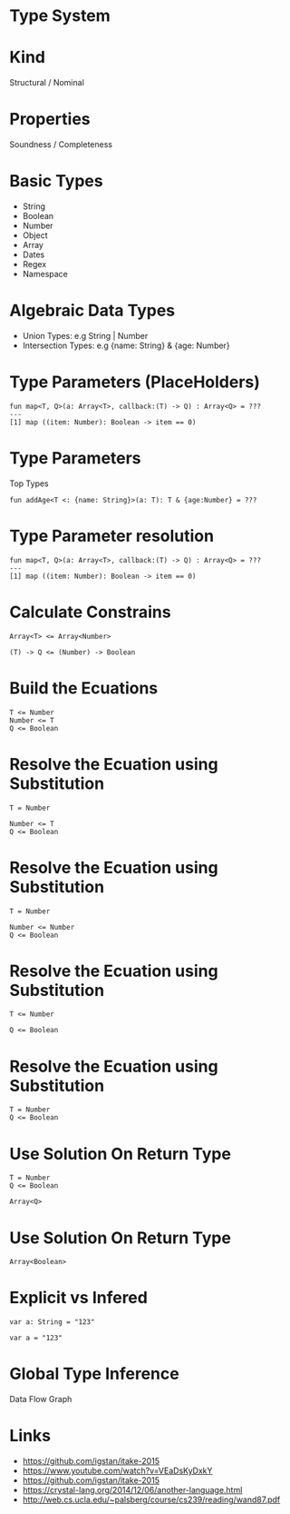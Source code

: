 # Type System

# Kind

Structural / Nominal

# Properties

Soundness / Completeness

# Basic Types

- String
- Boolean
- Number
- Object
- Array
- Dates
- Regex
- Namespace

# Algebraic Data Types

- Union Types: e.g String | Number
- Intersection Types: e.g {name: String} & {age: Number}

# Type Parameters (PlaceHolders)

```
fun map<T, Q>(a: Array<T>, callback:(T) -> Q) : Array<Q> = ???
---
[1] map ((item: Number): Boolean -> item == 0)
```

# Type Parameters 

Top Types

```
fun addAge<T <: {name: String}>(a: T): T & {age:Number} = ???
```

# Type Parameter resolution

```
fun map<T, Q>(a: Array<T>, callback:(T) -> Q) : Array<Q> = ???
---
[1] map ((item: Number): Boolean -> item == 0)
```

# Calculate Constrains

```
Array<T> <= Array<Number>
```
```
(T) -> Q <= (Number) -> Boolean
```

# Build the Ecuations

```
T <= Number
Number <= T
Q <= Boolean
```
# Resolve the Ecuation using Substitution

```
T = Number
```

```
Number <= T
Q <= Boolean
```

# Resolve the Ecuation using Substitution

```
T = Number
```

```
Number <= Number
Q <= Boolean
```

# Resolve the Ecuation using Substitution

```
T <= Number
```

```
Q <= Boolean
```

# Resolve the Ecuation using Substitution

```
T = Number
Q <= Boolean
```

# Use Solution On Return Type

```
T = Number
Q <= Boolean
```

```
Array<Q>
```

# Use Solution On Return Type

```
Array<Boolean>
```

# Explicit vs Infered

```
var a: String = "123"
```

```
var a = "123"
```

# Global Type Inference

Data Flow Graph

# Links

* https://github.com/igstan/itake-2015
* https://www.youtube.com/watch?v=VEaDsKyDxkY
* https://github.com/igstan/itake-2015
* https://crystal-lang.org/2014/12/06/another-language.html
* http://web.cs.ucla.edu/~palsberg/course/cs239/reading/wand87.pdf





